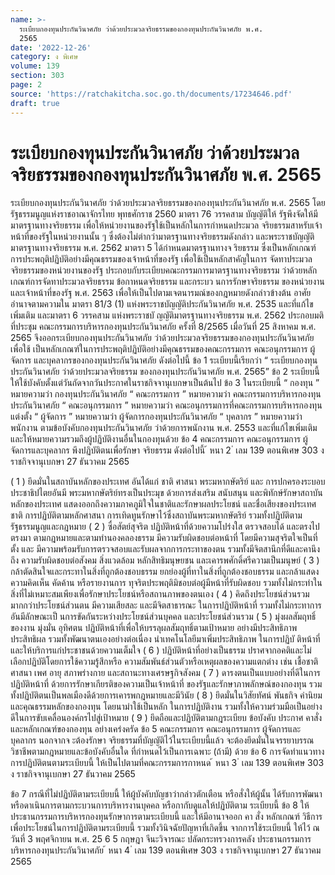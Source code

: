 ```yaml
---
name: >-
  ระเบียบกองทุนประกันวินาศภัย ว่าด้วยประมวลจริยธรรมของกองทุนประกันวินาศภัย พ.ศ.
  2565
date: '2022-12-26'
category: ง พิเศษ
volume: 139
section: 303
page: 2
source: 'https://ratchakitcha.soc.go.th/documents/17234646.pdf'
draft: true
---
```


# ระเบียบกองทุนประกันวินาศภัย ว่าด้วยประมวลจริยธรรมของกองทุนประกันวินาศภัย พ.ศ. 2565

ระเบียบกองทุนประกันวินาศภัย ว่าด้วยประมวลจริยธรรมของกองทุนประกันวินาศภัย พ.ศ. 2565 โดยรัฐธรรมนูญแห่งราชอาณาจักรไทย พุทธศักราช 2560 มาตรา 76 วรรคสาม บัญญัติให้ รัฐพึงจัดให้มีมาตรฐานทางจริยธรรม เพื่อให้หน่วยงานของรัฐใช้เป็นหลักในการกำหนดประมวล จริยธรรมสาหรับเจ้าหน้าที่ของรัฐในหน่วยงานนั้น ๆ ซึ่งต้องไม่ต่ากว่ามาตรฐานทางจริยธรรมดังกล่าว และพระราชบัญญัติมาตรฐานทางจริยธรรม พ.ศ. 2562 มาตรา 5 ได้กำหนดมาตรฐานทางจ ริยธรรม ซึ่งเป็นหลักเกณฑ์การประพฤติปฏิบัติอย่างมีคุณธรรมของเจ้าหน้าที่ของรัฐ เพื่อใช้เป็นหลักสาคัญในการ จัดทาประมวลจริยธรรมของหน่วยงานของรัฐ ประกอบกับระเบียบคณะกรรมการมาตรฐานทางจริยธรรม ว่าด้วยหลักเกณฑ์การจัดทาประมวลจริยธรรม ข้อกาหนดจริยธรรม และกระบว นการรักษาจริยธรรม ของหน่วยงานและเจ้าหน้าที่ของรัฐ พ.ศ. 2563 เพื่อให้เป็นไปตามเจตนารมณ์ของกฎหมายดังกล่าวข้างต้น อาศัยอำนาจตามความใน มาตรา 81/3 (1) แห่งพระราชบัญญัติประกันวินาศภัย พ.ศ. 2535 และที่แก้ไขเพิ่มเติม และมาตรา 6 วรรคสาม แห่งพระราชบั ญญัติมาตรฐานทางจริยธรรม พ.ศ. 2562 ประกอบมติที่ประชุม คณะกรรมการบริหารกองทุนประกันวินาศภัย ครั้งที่ 8/2565 เมื่อวันที่ 25 สิงหาคม พ.ศ. 2565 จึงออกระเบียบกองทุนประกันวินาศภัย ว่าด้วยประมวลจริยธรรมของกองทุนประกันวินาศภัย เพื่อใช้ เป็นหลักเกณฑ์ในการประพฤติปฏิบัติอย่างมีคุณธรรมของคณะกรรมการ คณะอนุกรรมการ ผู้จัดการ และบุคลากรของกองทุนประกันวินาศภัย ดังต่อไปนี้ ข้อ 1 ระเบียบนี้เรียกว่า “ ระเบียบกองทุนประกันวินาศภัย ว่าด้วยประมวลจริยธรรม ของกองทุนประกันวินาศภัย พ.ศ. 2565” ข้อ 2 ระเบียบนี้ให้ใช้บังคับตั้งแต่วันถัดจากวันประกาศในราชกิจจานุเบกษาเป็นต้นไป ข้อ 3 ในระเบียบนี้ “ กองทุน ” หมายความว่า กองทุนประกันวินาศภัย “ คณะกรรมการ ” หมายความว่า คณะกรรมการบริหารกองทุนประกันวินาศภัย “ คณะอนุกรรมการ ” หมายความว่า คณะอนุกรรมการที่คณะกรรมการบริหารกองทุนแต่งตั้ง “ ผู้จัดการ ” หมายความว่า ผู้จัดการกองทุนประกันวินาศภัย “ บุคลากร ” หมายความว่า พนักงาน ตามข้อบังคับกองทุนประกันวินาศภัย ว่าด้วยการพนักงาน พ.ศ. 2553 และที่แก้ไขเพิ่มเติม และให้หมายความรวมถึงผู้ปฏิบัติงานอื่นในกองทุนด้วย ข้อ 4 คณะกรรมการ คณะอนุกรรมการ ผู้จัดการและบุคลากร พึงปฏิบัติตนเพื่อรักษา จริยธรรม ดังต่อไปนี้ ้ หนา 2 ่ เลม 139 ตอนพิเศษ 303 ง ราชกิจจานุเบกษา 27 ธันวาคม 2565

( 1 ) ยึดมั่นในสถาบันหลักของประเทศ อันได้แก่ ชาติ ศาสนา พระมหากษัตริย์ และ การปกครองระบอบประชาธิปไตยอันมี พระมหากษัตริย์ทรงเป็นประมุข ด้วยการส่งเสริม สนับสนุน และพิทักษ์รักษาสถาบันหลักของประเทศ แสดงออกถึงความภาคภูมิใจในชาติและรักษาผลประโยชน์ และชื่อเสียงของประเทศชาติ การปฏิบัติตามหลักศาสนา การเทิดทูนรักษาไว้ซึ่งสถาบันพระมหากษัตริย์ รวมทั้งปฏิบัติตาม รัฐธรรมนูญและกฎหมาย ( 2 ) ซื่อสัตย์สุจริต ปฏิบัติหน้าที่ด้วยความโปร่งใส ตรวจสอบได้ และตรงไปตรงมา ตามกฎหมายและตามทำนองคลองธรรม มีความรับผิดชอบต่อหน้าที่ โดยมีความสุจริตใจเป็นที่ตั้ง และ มีความพร้อมรับการตรวจสอบและรับผลจากการกระทาของตน รวมทั้งมีจิตสานึกที่ดีและคานึงถึง ความรับผิดชอบต่อสังคม สิ่งแวดล้อม หลักสิทธิมนุษยชน และเคารพศักดิ์ศรีความเป็นมนุษย์ ( 3 ) กล้าตัดสินใจและกระทาในสิ่งที่ถูกต้องชอบธรรม ยกย่องผู้ที่ทาในสิ่งที่ถูกต้องชอบธรรม และกล้าแสดงความคิดเห็น คัดค้าน หรือรายงานการ ทุจริตประพฤติมิชอบต่อผู้มีหน้าที่รับผิดชอบ รวมทั้งไม่กระทำในสิ่งที่ไม่เหมาะสมเพียงเพื่อรักษาประโยชน์หรือสถานภาพของตนเอง ( 4 ) คิดถึงประโยชน์ส่วนรวมมากกว่าประโยชน์ส่วนตน มีความเสียสละ และมีจิตสาธารณะ ในการปฏิบัติหน้าที่ รวมทั้งไม่กระทาการอันมีลักษณะเป็ นการขัดกันระหว่างประโยชน์ส่วนบุคคล และประโยชน์ส่วนรวม ( 5 ) มุ่งผลสัมฤทธิ์ของงาน มุ่งมั่น อุทิศตน ปฏิบัติหน้าที่เพื่อให้บรรลุผลสัมฤทธิ์ตามเป้าหมาย อย่างมีประสิทธิภาพ ประสิทธิผล รวมทั้งพัฒนาตนเองอย่างต่อเนื่อง นำเทคโนโลยีมาเพิ่มประสิทธิภาพ ในการปฏิบั ติหน้าที่ และให้บริการแก่ประชาชนด้วยความเต็มใจ ( 6 ) ปฏิบัติหน้าที่อย่างเป็นธรรม ปราศจากอคติและไม่เลือกปฏิบัติโดยการใช้ความรู้สึกหรือ ความสัมพันธ์ส่วนตัวหรือเหตุผลของความแตกต่าง เช่น เชื้อชาติ ศาสนา เพศ อายุ สภาพร่างกาย และสถานะทางเศรษฐกิจสังคม ( 7 ) ดารงตนเป็นแบบอย่างที่ดีในการปฏิบัติหน้าที่ ด้วยการรักษาเกียรติของความเป็นเจ้าหน้าที่ ของรัฐและรักษาภาพลักษณ์ของกองทุน รวมทั้งปฏิบัติตนเป็นพลเมืองดีด้วยการเคารพกฎหมายและมีวินัย ( 8 ) ยึดมั่นในวิสัยทัศน์ พันธกิจ ค่านิยมและคุณธรรมหลักของกองทุน โดยนามำใช้เป็นหลัก ในการปฏิบัติงาน รวมทั้งให้ความร่วมมือเป็นอย่างดีในการขับเคลื่อนองค์กรไปสู่เป้าหมาย ( 9 ) ยึดถือและปฏิบัติตามกฎระเบียบ ข้อบังคับ ประกาศ คาสั่งและหลักเกณฑ์ของกองทุน อย่างเคร่งครัด ข้อ 5 คณะกรรมการ คณะอนุกรรมการ ผู้จัดการและบุคลากร นอกจากจ ะต้องรักษา จริยธรรมที่บัญญัติไว้ในระเบียบนี้แล้ว จะต้องยึดมั่นในจรรยาบรรณวิชาชีพตามกฎหมายและข้อบังคับอื่นใด ที่กำหนดไว้เป็นการเฉพาะ (ถ้ามี) ด้วย ข้อ 6 การจัดทำแนวทางการปฏิบัติตนตามระเบียบนี้ ให้เป็นไปตามที่คณะกรรมการกาหนด ้ หนา 3 ่ เลม 139 ตอนพิเศษ 303 ง ราชกิจจานุเบกษา 27 ธันวาคม 2565

ข้อ 7 กรณีที่ไม่ปฏิบัติตามระเบียบนี้ ให้ผู้บังคับบัญชาว่ากล่าวตักเตือน หรือสั่งให้ผู้นั้น ได้รับการพัฒนา หรือดาเนินการตามกระบวนการบริหารงานบุคคล หรือกากับดูแลให้ปฏิบัติตาม ระเบียบนี้ ข้อ 8 ให้ประธานกรรมการบริหารกองทุนรักษาการตามระเบียบนี้ และให้มีอานาจออก คา สั่ง หลักเกณฑ์ วิธีการเพื่อประโยชน์ในการปฏิบัติตามระเบียบนี้ รวมทั้งวินิจฉัยปัญหาที่เกิดขึ้น จากการใช้ระเบียบนี้ ให้ไว้ ณ วันที่ 3 พฤศจิกายน พ.ศ. 25 6 5 กฤษฎา จีนะวิจารณะ ปลัดกระทรวงการคลัง ประธานกรรมการบริหารกองทุนประกันวินาศภัย ้ หนา 4 ่ เลม 139 ตอนพิเศษ 303 ง ราชกิจจานุเบกษา 27 ธันวาคม 2565
